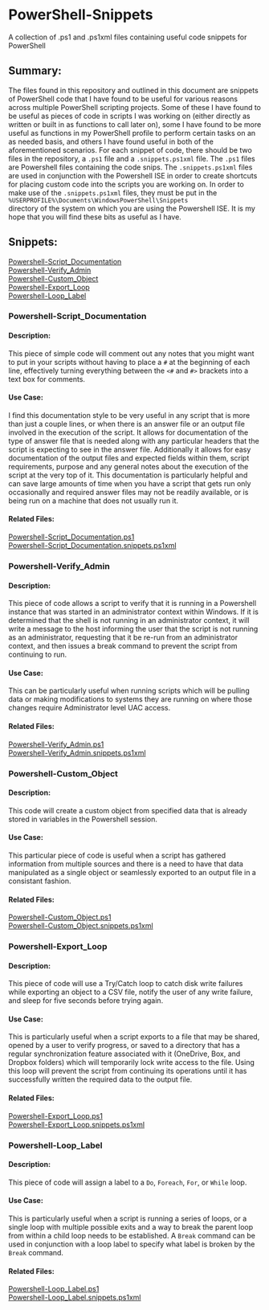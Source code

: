 # PowerShell-Snippets
A collection of .ps1 and .ps1xml files containing useful code snippets for PowerShell

## Summary:
The files found in this repository and outlined in this document are snippets of PowerShell code that I have found to be
useful for various reasons across multiple PowerShell scripting projects.  Some of these I have found to be useful as pieces of code
in scripts I was working on (either directly as written or built in as functions to call later on), some I have found to be more 
useful as functions in my PowerShell profile to perform certain tasks on an as needed basis, and others I have found useful in both of
the aforementioned scenarios.  For each snippet of code, there should be two files in the repository, a `.ps1` file and a 
`.snippets.ps1xml` file.  The `.ps1` files are Powershell files containing the code snips.  The `.snippets.ps1xml` files are used in
conjunction with the Powershell ISE in order to create shortcuts for placing custom code into the scripts you are working on.  In 
order to make use of the `.snippets.ps1xml` files, they must be put in the `%USERPROFILE%\Documents\WindowsPowerShell\Snippets`  
directory of the system on which you are using the Powershell ISE.  It is my hope that you will find these bits as useful as I have.

## Snippets:
[Powershell-Script_Documentation](https://github.com/ggreenjr/PowerShell-Snippets/blob/master/README.md#powershell-script_documentation "Powershell-Script_Documentation")  
[Powershell-Verify_Admin](https://github.com/ggreenjr/PowerShell-Snippets/blob/master/README.md#powershell-verify_admin "Powershell-Verify_Admin")  
[Powershell-Custom_Object](https://github.com/ggreenjr/PowerShell-Snippets/blob/master/README.md#powershell-custom_object "Powershell-Custom_Object")  
[Powershell-Export_Loop](https://github.com/ggreenjr/PowerShell-Snippets/blob/master/README.md#powershell-export_loop "Powershell-Export_Loop")  
[Powershell-Loop_Label](https://github.com/ggreenjr/PowerShell-Snippets/blob/master/README.md#powershell-loop_label "Powershell-Loop_Label Documentation")  


### Powershell-Script_Documentation
#### Description:
This piece of simple code will comment out any notes that you might want to put in your scripts without having to place a `#` at the
beginning of each line, effectively turning everything between the `<#` and `#>` brackets into a text box for comments.
#### Use Case:
I find this documentation style to be very useful in any script that is more than just a couple lines, or when there is an answer
file or an output file involved in the execution of the script.  It allows for documentation of the type of answer file that is needed
along with any particular headers that the script is expecting to see in the answer file.  Additionally it allows for easy documentation
of the output files and expected fields within them, script requirements, purpose and any general notes about the execution of the
script at the very top of it.  This documentation is particularly helpful and can save large amounts of time when you have a script
that gets run only occasionally and required answer files may not be readily available, or is being run on a machine that does not
usually run it.
#### Related Files:
[Powershell-Script_Documentation.ps1](https://github.com/ggreenjr/PowerShell-Snippets/blob/master/Powershell-Script_Documentation.ps1)  
[Powershell-Script_Documentation.snippets.ps1xml](https://github.com/ggreenjr/PowerShell-Snippets/blob/master/Powershell-Script_Documentation.snippets.ps1xml)  


### Powershell-Verify_Admin
#### Description:
This piece of code allows a script to verify that it is running in a Powershell instance that was started in an administrator context
within Windows.  If it is determined that the shell is not running in an administrator context, it will write a message to the host 
informing the user that the script is not running as an administrator, requesting that it be re-run from an administrator context, and
then issues a break command to prevent the script from continuing to run.
#### Use Case:
This can be particularly useful when running scripts which will be pulling data or making modifications to systems they are running on
where those changes require Administrator level UAC access.  
#### Related Files:
[Powershell-Verify_Admin.ps1](https://github.com/ggreenjr/PowerShell-Snippets/blob/master/Powershell-Verify_Admin.ps1)  
[Powershell-Verify_Admin.snippets.ps1xml](https://github.com/ggreenjr/PowerShell-Snippets/blob/master/Powershell-Verify_Admin.snippets.ps1xml)  


### Powershell-Custom_Object
#### Description:
This code will create a custom object from specified data that is already stored in variables in the Powershell session.
#### Use Case:
This particular piece of code is useful when a script has gathered information from multiple sources and there is a need to have that
data manipulated as a single object or seamlessly exported to an output file in a consistant fashion.
#### Related Files:
[Powershell-Custom_Object.ps1](https://github.com/ggreenjr/PowerShell-Snippets/blob/master/Powershell-Custom_Object.ps1)  
[Powershell-Custom_Object.snippets.ps1xml](https://github.com/ggreenjr/PowerShell-Snippets/blob/master/Powershell-Custom_Object.snippets.ps1xml)  


### Powershell-Export_Loop
#### Description:
This piece of code will use a Try/Catch loop to catch disk write failures while exporting an object to a CSV file, notify the user of
any write failure, and sleep for five seconds before trying again.

#### Use Case:
This is particularly useful when a script exports to a file that may be shared, opened by a user to verify progress, or saved to a
directory that has a regular synchronization feature associated with it (OneDrive, Box, and Dropbox folders) which will temporarily
lock write access to the file.  Using this loop will prevent the script from continuing its operations until it has successfully
written the required data to the output file.

#### Related Files:
[Powershell-Export_Loop.ps1](https://github.com/ggreenjr/PowerShell-Snippets/blob/master/Powershell-Export_Loop.ps1)  
[Powershell-Export_Loop.snippets.ps1xml](https://github.com/ggreenjr/PowerShell-Snippets/blob/master/Powershell-Export_Loop.snippets.ps1xml)  

### Powershell-Loop_Label
#### Description:
This piece of code will assign a label to a `Do`, `Foreach`, `For`, or `While` loop.

#### Use Case:
This is particularly useful when a script is running a series of loops, or a single loop with multiple possible exits and a way
to break the parent loop from within a child loop needs to be established.  A `Break` command can be used in conjunction with a
loop label to specify what label is broken by the `Break` command.

#### Related Files:
[Powershell-Loop_Label.ps1](https://github.com/ggreenjr/PowerShell-Snippets/blob/master/Powershell-Loop_Label.ps1)  
[Powershell-Loop_Label.snippets.ps1xml](https://github.com/ggreenjr/PowerShell-Snippets/blob/master/Powershell-Loop_Label.snippets.ps1xml)  
